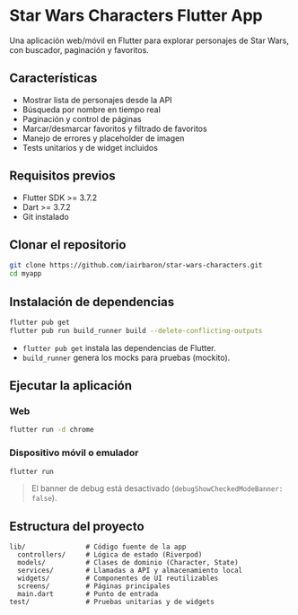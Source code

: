 # Star Wars Characters Flutter App

Una aplicación web/móvil en Flutter para explorar personajes de Star Wars, con buscador, paginación y favoritos.

## Características

- Mostrar lista de personajes desde la API
- Búsqueda por nombre en tiempo real
- Paginación y control de páginas
- Marcar/desmarcar favoritos y filtrado de favoritos
- Manejo de errores y placeholder de imagen
- Tests unitarios y de widget incluidos

## Requisitos previos

- Flutter SDK >= 3.7.2
- Dart >= 3.7.2
- Git instalado

## Clonar el repositorio

```bash
git clone https://github.com/iairbaron/star-wars-characters.git
cd myapp
```

## Instalación de dependencias

```bash
flutter pub get
flutter pub run build_runner build --delete-conflicting-outputs
```

- `flutter pub get` instala las dependencias de Flutter.
- `build_runner` genera los mocks para pruebas (mockito).

## Ejecutar la aplicación

### Web

```bash
flutter run -d chrome
```

### Dispositivo móvil o emulador

```bash
flutter run
```

> El banner de debug está desactivado (`debugShowCheckedModeBanner: false`).

## Estructura del proyecto

```
lib/               # Código fuente de la app
  controllers/     # Lógica de estado (Riverpod)
  models/          # Clases de dominio (Character, State)
  services/        # Llamadas a API y almacenamiento local
  widgets/         # Componentes de UI reutilizables
  screens/         # Páginas principales
  main.dart        # Punto de entrada
test/              # Pruebas unitarias y de widgets
```
